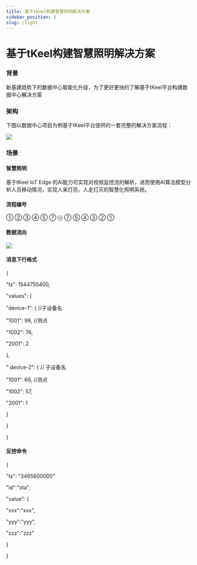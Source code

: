 ```yaml
---
title: 基于tKeel构建智慧照明解决方案
sidebar_position: 3
slug: /light
---
```

# 基于tKeel构建智慧照明解决方案

### 背景

新基建趋势下的数据中心智能化升级，为了更好更快的了解基于tKeel平台构建数据中心解决方案

### 架构

下图以数据中心项目为例基于tKeel平台提供的一套完整的解决方案流程：

![](/images/docs/de6e30e48c9cdea0b5f1582429e97e70.png)

### 场景

#### 智慧照明

基于tKeel IoT Edge
的AI能力可实现对视频监控流的解析，进而使用AI算法模型分析人员移动情况，实现人来灯亮，人走灯灭的智慧化照明系统。

#### 流程编号

① ② ③ ④ ⑤ ⑦ ⑪ ⑦ ⑤ ④ ③ ② ①    

#### 数据流向

![](/images/docs/a1b5bfbe7e0b8f2478bd2efaaee46f22.png)

#### 消息下行格式

{

"ts": 1544755400,

"values": {

"device-1": { //子设备名

"1001": 98, //测点

"1002": 76,

"2001": 2

},

" device-2": { // 子设备名

"1001": 66, //测点

"1002": 57,

"2001": 1

}

}

}

#### 反控命令

{

"ts": "3465600000"

"id":"ota",

"value": {

"xxx":"xxx",

"yyy":"yyy",

"zzz":"zzz"

}

}
